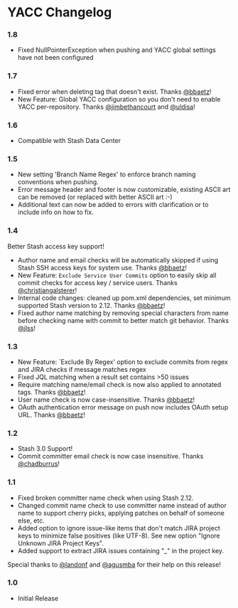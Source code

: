 # YACC Changelog

### 1.8

* Fixed NullPointerException when pushing and YACC global settings have not been configured

### 1.7

* Fixed error when deleting tag that doesn't exist. Thanks [@bbaetz](https://github.com/bbaetz)!
* New Feature: Global YACC configuration so you don't need to enable YACC per-repository. Thanks [@jimbethancourt](https://github.com/jimbethancourt) and [@uldisa](https://github.com/uldisa)!

### 1.6

* Compatible with Stash Data Center

### 1.5 

* New setting 'Branch Name Regex' to enforce branch naming conventions when pushing.
* Error message header and footer is now customizable, existing ASCII art can be removed (or replaced with better ASCII art :-)
* Additional text can now be added to errors with clarification or to include info on how to fix.

### 1.4

Better Stash access key support!

* Author name and email checks will be automatically skipped if using Stash SSH access keys for system use. Thanks [@bbaetz](https://github.com/bbaetz)!
* New Feature: `Exclude Service User Commits` option to easily skip all commit checks for access key / service users. Thanks [@christiangalsterer](https://github.com/christiangalsterer)!
* Internal code changes: cleaned up pom.xml dependencies, set minimum supported Stash version to 2.12. Thanks [@bbaetz](https://github.com/bbaetz)!
* Fixed author name matching by removing special characters from name before checking name with
commit to better match git behavior. Thanks [@jlss](https://github.com/jlss)!

### 1.3

* New Feature: `Exclude By Regex' option to exclude commits from regex and JIRA checks if message matches regex
* Fixed JQL matching when a result set contains >50 issues
* Require matching name/email check is now also applied to annotated tags. Thanks [@bbaetz](https://github.com/bbaetz)!
* User name check is now case-insensitive. Thanks [@bbaetz](https://github.com/bbaetz)!
* OAuth authentication error message on push now includes OAuth setup URL. Thanks [@bbaetz](https://github.com/bbaetz)!

### 1.2

* Stash 3.0 Support!
* Commit committer email check is now case insensitive. Thanks [@chadburrus](https://github.com/chadburrus)!

### 1.1

* Fixed broken committer name check when using Stash 2.12.
* Changed commit name check to use committer name instead of author name to support cherry picks, applying patches on behalf of someone else, etc.
* Added option to ignore issue-like items that don't match JIRA project keys to minimize false positives (like UTF-8). See new option "Ignore Unknown JIRA Project Keys".
* Added support to extract JIRA issues containing "_" in the project key.

Special thanks to [@landonf](https://github.com/landonf) and [@agusmba](https://github.com/agusmba) for their help on this release!

### 1.0

* Initial Release
